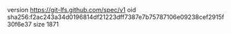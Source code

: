 version https://git-lfs.github.com/spec/v1
oid sha256:f2ac243a34d0196814df21223dff7387e7b75787106e09238cef2915f30f6e37
size 1871
